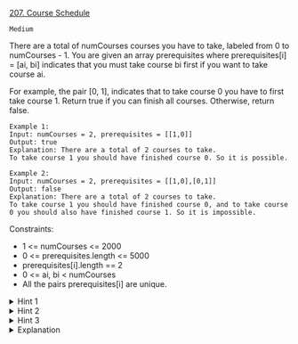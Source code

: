 [207. Course Schedule](https://leetcode.com/problems/course-schedule/)

`Medium`

There are a total of numCourses courses you have to take, labeled from 0 to numCourses - 1. You are given an array prerequisites where prerequisites[i] = [ai, bi] indicates that you must take course bi first if you want to take course ai.

For example, the pair [0, 1], indicates that to take course 0 you have to first take course 1.
Return true if you can finish all courses. Otherwise, return false.

```
Example 1:
Input: numCourses = 2, prerequisites = [[1,0]]
Output: true
Explanation: There are a total of 2 courses to take. 
To take course 1 you should have finished course 0. So it is possible.

Example 2:
Input: numCourses = 2, prerequisites = [[1,0],[0,1]]
Output: false
Explanation: There are a total of 2 courses to take. 
To take course 1 you should have finished course 0, and to take course 0 you should also have finished course 1. So it is impossible.
```

Constraints:

- 1 <= numCourses <= 2000
- 0 <= prerequisites.length <= 5000
- prerequisites[i].length == 2
- 0 <= ai, bi < numCourses
- All the pairs prerequisites[i] are unique.


<details>
<summary>Hint 1</summary>

This problem is equivalent to finding if a cycle exists in a directed graph. If a cycle exists, no topological ordering exists and therefore it will be impossible to take all courses.
</details>

<details>
<summary>Hint 2</summary>

[Topological Sort](https://www.coursera.org/specializations/algorithms) via DFS - A great video tutorial (21 minutes) on Coursera explaining the basic concepts of Topological Sort.
</details>

<details>
<summary>Hint 3</summary>

Topological sort could also be done via [BFS](https://en.wikipedia.org/wiki/Topological_sorting#Algorithms).
</details>

<details>
<summary>Explanation</summary>

[环检测及拓扑排序算法](https://labuladong.github.io/algo/2/22/51/)
</details>